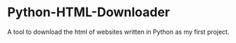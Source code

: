 # Python-HTML-Downloader
A tool to download the html of websites written in Python as my first project.
